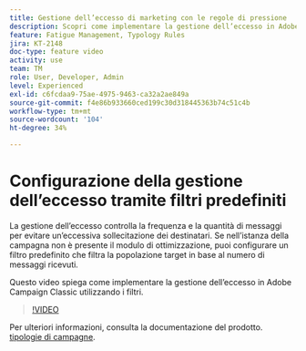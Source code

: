 ```yaml
---
title: Gestione dell’eccesso di marketing con le regole di pressione
description: Scopri come implementare la gestione dell’eccesso in Adobe Campaign Classic utilizzando i filtri.
feature: Fatigue Management, Typology Rules
jira: KT-2148
doc-type: feature video
activity: use
team: TM
role: User, Developer, Admin
level: Experienced
exl-id: c6fcdaa9-75ae-4975-9463-ca32a2ae849a
source-git-commit: f4e86b933660ced199c30d318445363b74c51c4b
workflow-type: tm+mt
source-wordcount: '104'
ht-degree: 34%

---
```


# Configurazione della gestione dell’eccesso tramite filtri predefiniti

La gestione dell’eccesso controlla la frequenza e la quantità di messaggi per evitare un’eccessiva sollecitazione dei destinatari. Se nell’istanza della campagna non è presente il modulo di ottimizzazione, puoi configurare un filtro predefinito che filtra la popolazione target in base al numero di messaggi ricevuti.

Questo video spiega come implementare la gestione dell’eccesso in Adobe Campaign Classic utilizzando i filtri.

>[!VIDEO](https://video.tv.adobe.com/v/25091?quality=12&learn=on)

Per ulteriori informazioni, consulta la documentazione del prodotto. [tipologie di campagne](https://experienceleague.adobe.com/docs/campaign-classic/using/orchestrating-campaigns/campaign-optimization/about-campaign-typologies.html?lang=it).
